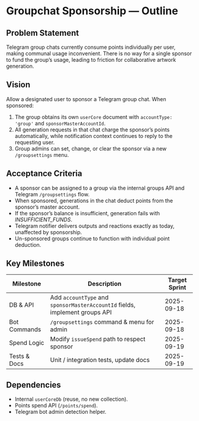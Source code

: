 # Groupchat Sponsorship — Outline

## Problem Statement
Telegram group chats currently consume points individually per user, making communal usage inconvenient. There is no way for a single sponsor to fund the group’s usage, leading to friction for collaborative artwork generation.

## Vision
Allow a designated user to sponsor a Telegram group chat. When sponsored:
1. The group obtains its own `userCore` document with `accountType: 'group'` and `sponsorMasterAccountId`.
2. All generation requests in that chat charge the sponsor’s points automatically, while notification context continues to reply to the requesting user.
3. Group admins can set, change, or clear the sponsor via a new `/groupsettings` menu.

## Acceptance Criteria
- A sponsor can be assigned to a group via the internal groups API and Telegram `/groupsettings` flow.
- When sponsored, generations in the chat deduct points from the sponsor’s master account.
- If the sponsor’s balance is insufficient, generation fails with *INSUFFICIENT_FUNDS*.
- Telegram notifier delivers outputs and reactions exactly as today, unaffected by sponsorship.
- Un-sponsored groups continue to function with individual point deduction.

## Key Milestones
| Milestone | Description | Target Sprint |
|-----------|-------------|---------------|
| DB & API | Add `accountType` and `sponsorMasterAccountId` fields, implement groups API | 2025-09-18 |
| Bot Commands | `/groupsettings` command & menu for admin | 2025-09-18 |
| Spend Logic | Modify `issueSpend` path to respect sponsor | 2025-09-19 |
| Tests & Docs | Unit / integration tests, update docs | 2025-09-19 |

## Dependencies
- Internal `userCoreDb` (reuse, no new collection).
- Points spend API (`/points/spend`).
- Telegram bot admin detection helper.
